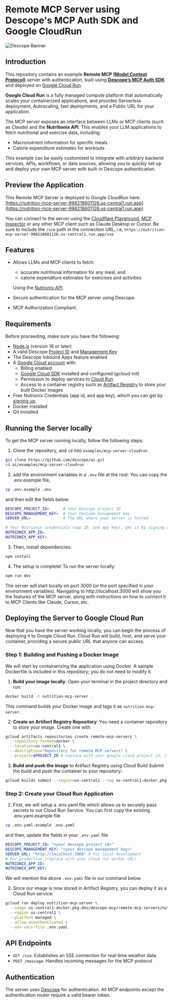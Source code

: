 # Remote MCP Server using Descope's MCP Auth SDK and Google CloudRun

![Descope Banner](https://github.com/descope/.github/assets/32936811/d904d37e-e3fa-4331-9f10-2880bb708f64)

## Introduction
This repository contains an example **Remote MCP** [**(Model Context Protocol)**](https://modelcontextprotocol.io/introduction) server with authentication, built using [**Descope’s MCP Auth SDK**](https://www.descope.com/blog/post/mcp-auth-sdk) and deployed on [Google Cloud Run](https://cloud.google.com/run).

**Google Cloud Run** is a fully managed compute platform that automatically scales your containerized applications, and provides Serverless deployment, Autoscaling, fast deployments, and a Public URL for your application.

The MCP server exposes an interface between LLMs or MCP clients (such as Claude) and the **Nutritionix API**. This enables your LLM applications to fetch nutritional and exercise data, including:
- Macronutrient information for specific meals
- Calorie expenditure estimates for workouts

This example can be easily customized to integrate with arbitrary backend services, APIs, workflows, or data sources, allowing you to quickly set up and deploy your own MCP server with built-in Descope authentication.


## Preview the Application
This Remote MCP Server is deployed to Google CloudRun here: [https://nutrition-mcp-server-998218601126.us-central1.run.app](https://nutrition-mcp-server-998218601126.us-central1.run.app)

You can connect to the server using the [Cloudflare Playground](https://playground.ai.cloudflare.com/), [MCP Inspector](https://modelcontextprotocol.io/docs/tools/inspector) or any other MCP client such as Claude Desktop or Cursor. Be sure to include the `/sse` path in the connection URL, i.e, `https://nutrition-mcp-server-998218601126.us-central1.run.app/sse`

## Features

- Allows LLMs and MCP clients to fetch:
  - accurate nutritional information for any meal, and 
  - calorie expenditure estimates for exercises and activities
  
  Using the [Nutrionix API](https://docx.syndigo.com/developers/docs/nutritionix-api-guide).
- Secure authentication for the MCP server using Descope.
- MCP Authorization Compliant.

## Requirements

Before proceeding, make sure you have the following:

- [Node.js](https://nodejs.org/) (version 18 or later)
- A valid Descope [Project ID](https://app.descope.com/settings/project) and [Management Key](https://app.descope.com/settings/company/managementkeys)
- The Descope Inbound Apps feature enabled
- A [Google Cloud account](https://cloud.google.com/) with:
    - Billing enabled
    - [Google Cloud SDK](https://cloud.google.com/sdk/docs/install-sdk) installed and configured (gcloud init)
    - Permission to deploy services to [Cloud Run](https://cloud.google.com/run)
    - Access to a container registry such as [Artifact Registry](https://cloud.google.com/artifact-registry) to store your built Docker images
- Free Nutrionix Credentials (app id, and app key), which you can get by [signing up](https://developer.nutritionix.com/signup).
- Docker installed
- Git installed

## Running the Server locally
To get the MCP server running locally, follow the following steps:

1. Clone the repository, and `cd` into `examples/mcp-server-cloudrun`
```bash
git clone https://github.com/descope/ai.git
cd ai/examples/mcp-server-cloudrun
```

2. add the environment variables in a `.env` file at the root:
You can copy the .env.example file, 
```bash
cp .env.example .env
```

and then edit the fields below:
```bash
DESCOPE_PROJECT_ID=      # Your Descope project ID
DESCOPE_MANAGEMENT_KEY=  # Your Descope management key
SERVER_URL=              # The URL where your server is hosted

# Your Nutrionix credentials (app ID, and app key), get it by signing up at https://developer.nutritionix.com/signup
NUTRIONIX_APP_ID=        
NUTRIONIX_APP_KEY=
```

3. Then, install dependencies:
```bash
npm install
```

4. The setup is complete! To run the server locally:
```bash
npm run dev
```

The server will start locally on port 3000 (or the port specified in your environment variables).
Navigating to http://localhost:3000 will show you the features of the MCP server, along with instructions on how to connect it to MCP Clients like Claude, Cursor, etc.

## Deploying the Server to Google Cloud Run
Now that you have the server working locally, you can begin the process of deploying it to Google Cloud Run. Cloud Run will build, host, and serve your container, providing a secure public URL that anyone can access.

### Step 1: Building and Pushing a Docker Image
We will start by containerizing the application using Docker. A sample Dockerfile is included in this repository; you do not need to modify it.

1. **Build your image locally**: Open your terminal in the project directory and run:
```bash
docker build -t nutrition-mcp-server . 
```
This command builds your Docker image and tags it as `nutrition-mcp-server`.

2. **Create an Artifact Registry Repository**: You need a container repository to store your image. Create one with
```bash
gcloud artifacts repositories create remote-mcp-servers \
  --repository-format=docker \
  --location=us-central1 \
  --description="Repository for remote MCP servers" \
  --project=$PROJECT_ID # replace with your google cloud project id, if not automatically populated
```

3. **Build and push the image** to Artifact Registry using Cloud Build
Submit the build and push the container to your repository:
```bash
gcloud builds submit --region=us-central1 --tag us-central1-docker.pkg.dev/$PROJECT_ID/remote-mcp-servers/nutrition-mcp-server:latest
```

### Step 2: Create your Cloud Run Application
1. First, we will setup a .env.yaml file which allows us to securely pass secrets to our Cloud Run Service.
You can first copy the existing .env.yaml.example file
```bash
cp .env.yaml.example .env.yaml
```
and then, update the fields in your `.env.yaml` file
```yaml
DESCOPE_PROJECT_ID: "<your descope project id>"
DESCOPE_MANAGEMENT_KEY: "<your descope management key>"
SERVER_URL: "http://localhost:3000" # For local development
# For production (replace with your cloud run worker URL)
NUTRIONIX_APP_ID: 
NUTRIONIX_APP_KEY: 
```
We will mention the above `.env.yaml` file in our command below

2. Since our image is now stored in Artifact Registry, you can deploy it as a Cloud Run service:
```bash
gcloud run deploy nutrition-mcp-server \
  --image us-central1-docker.pkg.dev/descope-mcp/remote-mcp-servers/nutrition-mcp-server:latest \
  --region us-central1 \
  --platform managed \
  --allow-unauthenticated \
  --env-vars-file .env.yaml 
```

## API Endpoints

- `GET /sse`: Establishes an SSE connection for real-time weather data
- `POST /message`: Handles incoming messages for the MCP protocol

## Authentication
The server uses [Descope](https://www.descope.com/) for authentication. All MCP endpoints except the authentication router require a valid bearer token.
